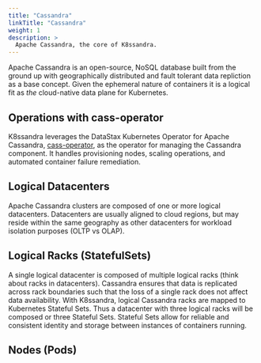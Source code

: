 ```yaml
---
title: "Cassandra"
linkTitle: "Cassandra"
weight: 1
description: >
  Apache Cassandra, the core of K8ssandra.
---
```

 Apache Cassandra is an open-source, NoSQL database built from the ground up with geographically distributed and fault tolerant data repliction as a base concept. Given the ephemeral nature of containers it is a logical fit as _the_ cloud-native data plane for Kubernetes. 
 
 ## Operations with cass-operator
 
 K8ssandra leverages the DataStax Kubernetes Operator for Apache Cassandra, [cass-operator](https://github.com/datastax/cass-operator), as the operator for managing the Cassandra component. It handles provisioning nodes, scaling operations, and automated container failure remediation.
 
 ## Logical Datacenters
 
Apache Cassandra clusters are composed of one or more logical datacenters. Datacenters are usually aligned to cloud regions, but may reside within the same geography as other datacenters for workload isolation purposes (OLTP vs OLAP).  

## Logical Racks (StatefulSets)
A single logical datacenter is composed of multiple logical racks (think about racks in datacenters). Cassandra ensures that data is replicated across rack boundaries such that the loss of a single rack does not affect data availability. With K8ssandra, logical Cassandra racks are mapped to Kubernetes Stateful Sets. Thus a datacenter with three logical racks will be composed or three Stateful Sets. Stateful Sets allow for reliable and consistent identity and storage between instances of containers running.

## Nodes (Pods)

